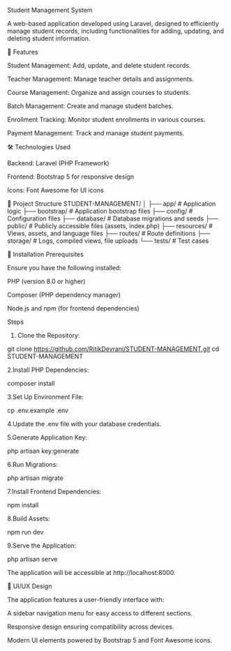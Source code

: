 Student Management System

A web-based application developed using Laravel, designed to efficiently manage student records, including functionalities for adding, updating, and deleting student information.

📌 Features

Student Management: Add, update, and delete student records.

Teacher Management: Manage teacher details and assignments.

Course Management: Organize and assign courses to students.

Batch Management: Create and manage student batches.

Enrollment Tracking: Monitor student enrollments in various courses.

Payment Management: Track and manage student payments.

🛠️ Technologies Used

Backend: Laravel
 (PHP Framework)

Frontend: Bootstrap 5
 for responsive design

Icons: Font Awesome
 for UI icons

📁 Project Structure
STUDENT-MANAGEMENT/
│
├── app/            # Application logic
├── bootstrap/      # Application bootstrap files
├── config/         # Configuration files
├── database/       # Database migrations and seeds
├── public/         # Publicly accessible files (assets, index.php)
├── resources/      # Views, assets, and language files
├── routes/         # Route definitions
├── storage/        # Logs, compiled views, file uploads
└── tests/          # Test cases

🚀 Installation
Prerequisites

Ensure you have the following installed:

PHP
 (version 8.0 or higher)

Composer
 (PHP dependency manager)

Node.js
 and npm
 (for frontend dependencies)

Steps

1. Clone the Repository:

git clone https://github.com/RitikDevrani/STUDENT-MANAGEMENT.git
cd STUDENT-MANAGEMENT




2.Install PHP Dependencies:

composer install




3.Set Up Environment File:

cp .env.example .env




4.Update the .env file with your database credentials.




5.Generate Application Key:

php artisan key:generate




6.Run Migrations:

php artisan migrate




7.Install Frontend Dependencies:

npm install




8.Build Assets:

npm run dev




9.Serve the Application:

php artisan serve


The application will be accessible at http://localhost:8000.



🎨 UI/UX Design

The application features a user-friendly interface with:

A sidebar navigation menu for easy access to different sections.

Responsive design ensuring compatibility across devices.

Modern UI elements powered by Bootstrap 5 and Font Awesome icons.
